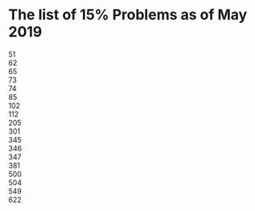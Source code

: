 # The list of 15% Problems as of May 2019
51  
62  
65  
73  
74  
85  
102  
112  
205  
301  
345  
346  
347  
381  
500  
504  
549  
622  

